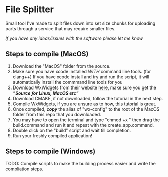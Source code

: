 # File Splitter
Small tool I've made to split files down into set size chunks for uploading parts through a service that may require smaller files.

*If you have any ideas/issues with the software please let me know*

## Steps to compile (MacOS)

1. Download the "MacOS" folder from the source.
2. Make sure you have xcode installed _*WITH*_ command line tools. (for clang++) If you have xcode install and try and run the script, it will automatically install the commmand line tools for you
3. Download WxWidgets from their website [here](https://www.wxwidgets.org/downloads/), make sure you get the *__"Source for Linux, MacOS etc"__*
4. Download CMAKE, if not downloaded, follow the tutorial in the next step.
5. Compile WxWidgets, if you are unsure as to how, [this](https://www.youtube.com/watch?v=BBv3FkFcPwI) tutorial is great.
6. Once compiled, __*copy*__ the alias of "wx-config" to the root of the MacOS folder from this repo that you downloaded.
7. You may have to open the terminal and type "chmod +x " then drag the build.command and run it and repeat with the create_app.command.
8. Double click on the "build" script and wait till completion.
9. Run your freshly compiled application!

## Steps to compile (Windows)
TODO: Compile scripts to make the building process easier and write the compliation steps.
